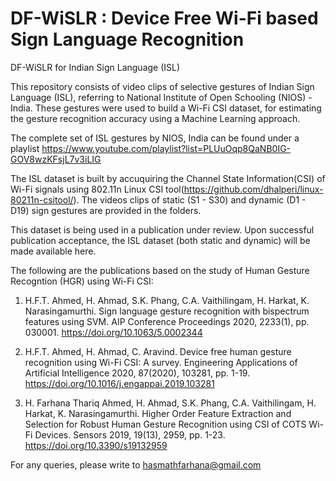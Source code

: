 # DF-WiSLR : Device Free Wi-Fi based Sign Language Recognition

DF-WiSLR for Indian Sign Language (ISL)

This repository consists of video clips of selective gestures of Indian Sign Language (ISL), referring to National Institute of Open Schooling (NIOS) - India. These gestures were used to build a Wi-Fi CSI dataset, for estimating the gesture recognition accuracy using a Machine Learning approach. 

The complete set of ISL gestures by NIOS, India can be found under a playlist https://www.youtube.com/playlist?list=PLUuOqp8QaNB0IG-GOV8wzKFsjL7v3iLIG

The ISL dataset is built by accuquiring the Channel State Information(CSI) of Wi-Fi signals using 802.11n Linux CSI tool(https://github.com/dhalperi/linux-80211n-csitool/). The videos clips of static (S1 - S30) and dynamic (D1 - D19) sign gestures are provided in the folders.

This dataset is being used in a publication under review. Upon successful publication acceptance, the ISL dataset (both static and dynamic) will be made available here. 

The following are the publications based on the study of Human Gesture Recogntion (HGR) using Wi-Fi CSI:

1. H.F.T. Ahmed, H. Ahmad, S.K. Phang, C.A. Vaithilingam, H. Harkat, K. Narasingamurthi. Sign language gesture recognition with bispectrum features using SVM. AIP Conference Proceedings 2020, 2233(1), pp. 030001. https://doi.org/10.1063/5.0002344

2. H.F.T. Ahmed, H. Ahmad, C. Aravind. Device free human gesture recognition using Wi-Fi CSI: A survey. Engineering Applications of Artificial Intelligence 2020, 87(2020), 103281, pp. 1-19. https://doi.org/10.1016/j.engappai.2019.103281

3. H. Farhana Thariq Ahmed, H. Ahmad, S.K. Phang, C.A. Vaithilingam, H. Harkat, K. Narasingamurthi. Higher Order Feature Extraction and Selection for Robust Human Gesture Recognition using CSI of COTS Wi-Fi Devices. Sensors 2019, 19(13), 2959, pp. 1-23. https://doi.org/10.3390/s19132959

For any queries, please write to hasmathfarhana@gmail.com
